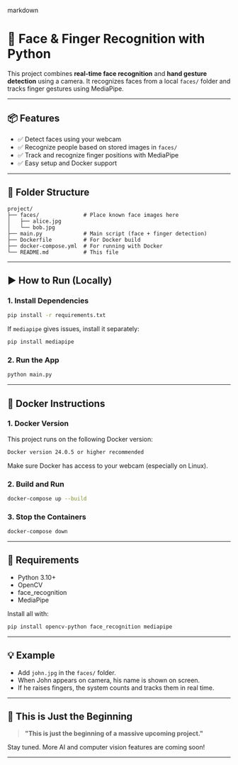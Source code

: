 markdown
# 🎯 Face & Finger Recognition with Python

This project combines **real-time face recognition** and **hand gesture detection** using a camera. It recognizes faces from a local `faces/` folder and tracks finger gestures using MediaPipe.

---

## 📦 Features

- ✅ Detect faces using your webcam  
- ✅ Recognize people based on stored images in `faces/`  
- ✅ Track and recognize finger positions with MediaPipe  
- ✅ Easy setup and Docker support  

---

## 📂 Folder Structure

```
project/
├── faces/              # Place known face images here
│   ├── alice.jpg
│   └── bob.jpg
├── main.py             # Main script (face + finger detection)
├── Dockerfile          # For Docker build
├── docker-compose.yml  # For running with Docker
└── README.md           # This file
```

---

## ▶️ How to Run (Locally)

### 1. Install Dependencies

```bash
pip install -r requirements.txt
```

If `mediapipe` gives issues, install it separately:

```bash
pip install mediapipe
```

### 2. Run the App

```bash
python main.py
```

---

## 🐳 Docker Instructions

### 1. Docker Version

This project runs on the following Docker version:

```bash
Docker version 24.0.5 or higher recommended
```

Make sure Docker has access to your webcam (especially on Linux).

### 2. Build and Run

```bash
docker-compose up --build
```

### 3. Stop the Containers

```bash
docker-compose down
```

---

## 📌 Requirements

- Python 3.10+
- OpenCV
- face_recognition
- MediaPipe

Install all with:

```bash
pip install opencv-python face_recognition mediapipe
```

---

## 💡 Example

- Add `john.jpg` in the `faces/` folder.  
- When John appears on camera, his name is shown on screen.  
- If he raises fingers, the system counts and tracks them in real time.

---

## 🚀 This is Just the Beginning

> **"This is just the beginning of a massive upcoming project."**

Stay tuned. More AI and computer vision features are coming soon!

---

